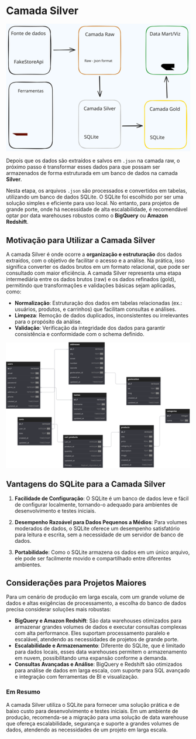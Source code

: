 # Camada Silver

<p align="center">
    <img src="./assets/fluxo-geral.svg" alt="Fluxo Geral" />
</p>

Depois que os dados são extraídos e salvos em `.json` na camada raw, o próximo passo é transformar esses dados para que possam ser armazenados de forma estruturada em um banco de dados na camada **Silver**.

Nesta etapa, os arquivos `.json` são processados e convertidos em tabelas, utilizando um banco de dados SQLite. O SQLite foi escolhido por ser uma solução simples e eficiente para uso local. No entanto, para projetos de grande porte, onde há necessidade de alta escalabilidade, é recomendável optar por data warehouses robustos como o **BigQuery** ou **Amazon Redshift**.

## Motivação para Utilizar a Camada Silver

A camada Silver é onde ocorre a **organização e estruturação** dos dados extraídos, com o objetivo de facilitar o acesso e a análise. Na prática, isso significa converter os dados brutos em um formato relacional, que pode ser consultado com maior eficiência. A camada Silver representa uma etapa intermediária entre os dados brutos (raw) e os dados refinados (gold), permitindo que transformações e validações básicas sejam aplicadas, como:

- **Normalização**: Estruturação dos dados em tabelas relacionadas (ex.: usuários, produtos, e carrinhos) que facilitam consultas e análises.
- **Limpeza**: Remoção de dados duplicados, inconsistentes ou irrelevantes para o propósito da análise.
- **Validação**: Verificação da integridade dos dados para garantir consistência e conformidade com o schema definido.

<p align="center">
    <img src="./assets/silverdb.svg" alt="Banco de Dados Silver" />
</p>

## Vantagens do SQLite para a Camada Silver

1. **Facilidade de Configuração**: O SQLite é um banco de dados leve e fácil de configurar localmente, tornando-o adequado para ambientes de desenvolvimento e testes iniciais.

2. **Desempenho Razoável para Dados Pequenos a Médios**: Para volumes moderados de dados, o SQLite oferece um desempenho satisfatório para leitura e escrita, sem a necessidade de um servidor de banco de dados.

3. **Portabilidade**: Como o SQLite armazena os dados em um único arquivo, ele pode ser facilmente movido e compartilhado entre diferentes ambientes.

## Considerações para Projetos Maiores

Para um cenário de produção em larga escala, com um grande volume de dados e altas exigências de processamento, a escolha do banco de dados precisa considerar soluções mais robustas:

- **BigQuery e Amazon Redshift**: São data warehouses otimizados para armazenar grandes volumes de dados e executar consultas complexas com alta performance. Eles suportam processamento paralelo e escalável, atendendo as necessidades de projetos de grande porte.
- **Escalabilidade e Armazenamento**: Diferente do SQLite, que é limitado para dados locais, esses data warehouses permitem o armazenamento em nuvem, possibilitando uma expansão conforme a demanda.
- **Consultas Avançadas e Análise**: BigQuery e Redshift são otimizados para análise de dados em larga escala, com suporte para SQL avançado e integração com ferramentas de BI e visualização.

### Em Resumo

A camada Silver utiliza o SQLite para fornecer uma solução prática e de baixo custo para desenvolvimento e testes iniciais. Em um ambiente de produção, recomenda-se a migração para uma solução de data warehouse que ofereça escalabilidade, segurança e suporte a grandes volumes de dados, atendendo as necessidades de um projeto em larga escala.
